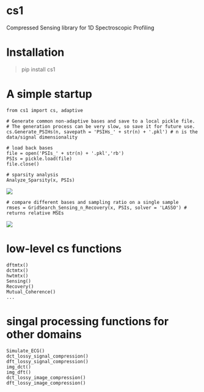 # cs1

Compressed Sensing library for 1D Spectroscopic Profiling

# Installation

> pip install cs1

# A simple startup
    
    from cs1 import cs, adaptive

    # Generate common non-adaptive bases and save to a local pickle file.
    # The generation process can be very slow, so save it for future use.
    cs.Generate_PSIHs(n, savepath = 'PSIHs_' + str(n) + '.pkl') # n is the data/signal dimensionality

    # load back bases
    file = open('PSIs_' + str(n) + '.pkl','rb')
    PSIs = pickle.load(file)
    file.close()

    # sparsity analysis
    Analyze_Sparsity(x, PSIs)

<img src='sparsity_analysis.png'>

    # compare different bases and sampling ratio on a single sample
    rmses = GridSearch_Sensing_n_Recovery(x, PSIs, solver = 'LASSO') # returns relative MSEs

<img src='grid_search.png'>


# low-level cs functions
    
    dftmtx()
    dctmtx()
    hwtmtx()
    Sensing()
    Recovery()
    Mutual_Coherence()
    ...

# singal processing functions for other domains

    Simulate_ECG()
    dct_lossy_signal_compression()
    dft_lossy_signal_compression()
    img_dct()
    img_dft()
    dct_lossy_image_compression()
    dft_lossy_image_compression()





